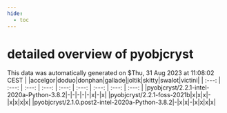```yaml
---
hide:
  - toc
---
```


detailed overview of pyobjcryst
===============================


This data was automatically generated on $Thu, 31 Aug 2023 at 11:08:02 CEST
| |accelgor|doduo|donphan|gallade|joltik|skitty|swalot|victini|
| :---: | :---: | :---: | :---: | :---: | :---: | :---: | :---: | :---: |
|pyobjcryst/2.2.1-intel-2020a-Python-3.8.2|-|-|-|-|-|x|-|x|
|pyobjcryst/2.2.1-foss-2021b|x|x|x|-|x|x|x|x|
|pyobjcryst/2.1.0.post2-intel-2020a-Python-3.8.2|-|x|x|-|x|x|x|x|
